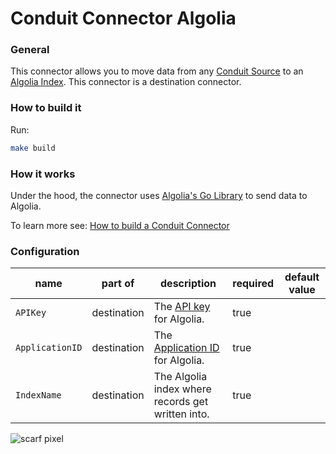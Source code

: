 # Conduit Connector Algolia

### General

This connector allows you to move data from any [Conduit Source](https://www.conduit.io/docs/connectors/overview) to an [Algolia Index](https://www.algolia.com/doc/guides/sending-and-managing-data/send-and-update-your-data/). This connector is a destination connector.

### How to build it

Run:

```bash
make build
```

### How it works

Under the hood, the connector uses [Algolia's Go Library](https://www.algolia.com/doc/api-client/getting-started/install/go/?client=go) to send data to Algolia.

To learn more see: [How to build a Conduit Connector](https://www.conduit.io/guides/build-a-conduit-connector)

### Configuration


| name                 | part of             | description                                                                                                                                                                        | required | default value |
|----------------------|---------------------|------------------------------------------------------------------------------------------------------------------------------------------------------------------------------------|----------|---------------|
| `APIKey`            | destination | The [API key](https://www.algolia.com/doc/guides/security/api-keys/) for Algolia.                                                                                                                      | true     |               |
| `ApplicationID`              | destination | The [Application ID](https://www.algolia.com/doc/guides/security/api-keys/) for Algolia.                                                                                                                           | true     |               |
| `IndexName`         | destination | The Algolia index where records get written into.                                                                          |  true   |               |

![scarf pixel](https://static.scarf.sh/a.png?x-pxid=5817f99a-35dc-4a96-aed8-8de10d2d70a7)
